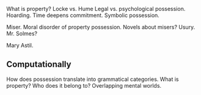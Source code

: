 What is property?
Locke vs. Hume
Legal vs. psychological possession. Hoarding.
Time deepens commitment.
Symbolic possession.

Miser. Moral disorder of property possession. Novels about misers? Usury. Mr. Solmes?

Mary Astil. 

## Computationally

How does possession translate into grammatical categories.
What is property?
Who does it belong to? Overlapping mental worlds.



